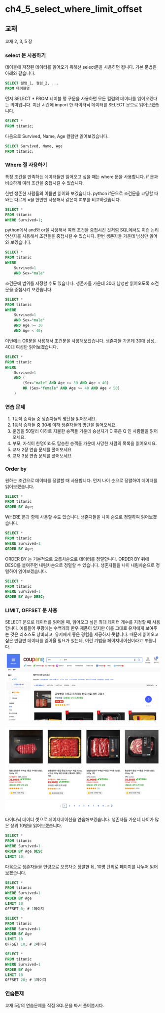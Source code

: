 # ch4_5_select_where_limit_offset

## 교재

교재 2, 3, 5 장

### select 문 사용하기

테이블에 저장된 데이터를 읽어오기 위해선 select문을 사용하면 됩니다. 기본 문법은 아래와 같습니다.

```sql
SELECT 컬럼_1, 컬럼_2, ...
FROM 테이블명
```

먼저 SELECT * FROM 테이블 명 구문을 사용하면 모든 컬럼의 데이터를 읽어오겠다는 의미입니다. 지난 시간에 import 한 타이타닉 데이터를 SELECT 문으로 읽어보겠습니다.

```sql
SELECT * 
FROM titanic;
```

다음으로 Survived, Name, Age 컬럼만 읽어보겠습니다.

```sql
SELECT Survived, Name, Age
FROM titanic;
```

### Where 절 사용하기

특정 조건을 만족하는 데이터들만 읽어오고 싶을 때는 where 문을 사용합니다. if 문과 비슷하게 여러 조건을 중첩시킬 수 있습니다.

한번 생존한 사람들의 이름만 읽어와 보겠습니다. python if문으로 조건문을 코딩할 때와는 다르게 =을 한번만 사용해서 같은지 여부를 비교하겠습니다.

```sql
SELECT *
FROM titanic
WHERE Survived=1;
```

python에서 and와 or을 사용해서 여러 조건을 중첩시킨 것처럼 SQL에서도 이런 논리 연산자를 사용해서 조건들을 중첩시킬 수 있습니다. 한번 생존자들 가운데 남성만 읽어와 보겠습니다.

```sql
SELECT *
FROM titanic
WHERE 
	Survived=1
	AND Sex="male"
```

조건문에 범위를 지정할 수도 있습니다. 생존자들 가운데 30대 남성만 읽어오도록 조건문을 중첩시켜 보겠습니다.

```sql
SELECT *
FROM titanic
WHERE 
	Survived=1
	AND Sex="male"
	AND Age >= 30
	AND Age < 40;
```

이번에는 OR문을 사용해서 조건문을 사용해보겠습니다. 생존자들 가운데 30대 남성, 40대 여성만 읽어보겠습니다.

```sql
SELECT *
FROM titanic
WHERE
	Survived=1
	AND (
		(Sex="male" AND Age >= 30 AND Age < 40) 
		OR (Sex="female" AND Age >= 40 AND Age < 50)
	)
```

### 연습 문제

1. 1등석 승객들 중 생존자들의 명단을 읽어오세요.
2. 1등석 승객들 중 30세 이하 생존자들의 명단을 읽어오세요.
3. 운임을 50달러 이하로 지불한 승객들 가운데 승선지가 C 혹은 Q 인 사람들을 읽어오세요.
4. 부모, 자식이 한명이라도 탑승한 승객들 가운데 사망한 사람의 목록을 읽어오세요.
5. 교재 2장 연습 문제를 풀어보세요
6. 교재 3장 연습 문제를 풀어보세요

### Order by

원하는 조건으로 데이터를 정렬할 때 사용합니다. 먼저 나이 순으로 정렬하여 데이터를 읽어보겠습니다.

```sql
SELECT * 
FROM titanic 
ORDER BY Age;
```

WHERE 문과 함께 사용할 수도 있습니다. 생존자들을 나이 순으로 정렬하여 읽어보겠습니다.

```sql
SELECT * 
FROM titanic 
WHERE Survived=1
ORDER BY Age;
```

ORDER BY 는 기본적으로 오름차순으로 데이터를 정렬합니다. ORDER BY 뒤에 DESC를 붙여주면 내림차순으로 정렬할 수 있습니다. 생존자들을 나이 내림차순으로 정렬하여 읽어보겠습니다.

```sql
SELECT * 
FROM titanic 
WHERE Survived=1
ORDER BY Age DESC;
```

### LIMIT, OFFSET 문 사용

SELECT 문으로 데이터를 읽어올 때, 읽어오고 싶은 최대 데이터 개수를 지정할 때 사용합니다. 예를들어 쿠팡에는 수백개의 한우 제품이 있지만 이를 그대로 유저에게 보여주는 것은 리소스도 낭비되고, 유저에게 좋은 경험을 제공하지 못합니다. 때문에 읽어오고 싶은 만큼만 데이터를 읽어올 필요가 있는데, 이런 기법을 페이지네이션이라고 부릅니다.

![Untitled](ch4_5_select_where_limit_offset%20b8f4bc79a6b04420be1e80b2e15734a3/Untitled.png)

![Untitled](ch4_5_select_where_limit_offset%20b8f4bc79a6b04420be1e80b2e15734a3/Untitled%201.png)

타이타닉 데이터 셋으로 페이지네이션을 연습해보겠습니다. 생존자들 가운데 나이가 많은 상위 10명을 읽어보겠습니다.

```sql
SELECT * 
FROM titanic 
WHERE Survived=1
ORDER BY Age DESC
LIMIT 10;
```

다음으로 생존자들을 연령으로 오름차순 정렬한 뒤, 10명 단위로 페이지를 나누어 읽어보겠습니다.

```sql
SELECT * 
FROM titanic 
WHERE Survived=1
ORDER BY Age
LIMIT 10
OFFSET 0; # 1페이지
```

```sql
SELECT * 
FROM titanic 
WHERE Survived=1
ORDER BY Age
LIMIT 10
OFFSET 10; # 2페이지
```

```sql
SELECT * 
FROM titanic 
WHERE Survived=1
ORDER BY Age
LIMIT 10
OFFSET 20; # 3페이지
```

### 연습문제

교재 5장의 연습문제를 직접 SQL문을 짜서 풀어봅시다.